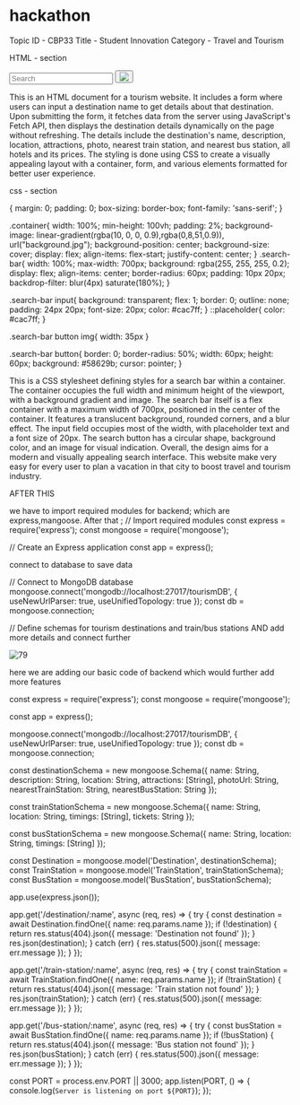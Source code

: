 # hackathon
Topic ID - CBP33
Title - Student Innovation
Category - Travel and Tourism

HTML - section 
<!DOCTYPE html>
<html lang="en">
<head>
    <meta charset="UTF-8">
    <meta name="viewport" content="width=device-width, initial-scale=1.0">
    <title>Yatra Saathi</title>
    <link rel="stylesheet" href="Hackathon CSS.css">
</head>
<body>
    <div class="container">
        <form action="https://www.google.com/search" target="_blank" method="get" class="search-bar">
            <input type="text" placeholder="Search" name="q">
            <button type="submit"><img src="search.png"></button>
        </form>
    </div>
</body>
</html>


This is an HTML document for a tourism website. It includes a form where users can input a destination name to get details about that destination. Upon submitting the form, it fetches data from the server using JavaScript's Fetch API, then displays the destination details dynamically on the page without refreshing. The details include the destination's name, description, location, attractions, photo, nearest train station, and nearest bus station, all hotels and its prices. The styling is done using CSS to create a visually appealing layout with a container, form, and various elements formatted for better user experience.


 css - section

 {
    margin: 0;
    padding: 0;
    box-sizing: border-box;
    font-family: 'sans-serif';
}

.container{
    width: 100%;
    min-height: 100vh;
    padding: 2%;
    background-image: linear-gradient(rgba(10, 0, 0, 0.9),rgba(0,8,51,0.9)), url("background.jpg");
    background-position: center;
    background-size: cover;
    display: flex;
    align-items: flex-start;
    justify-content: center;
}
.search-bar{
    width: 100%;
    max-width: 700px;
    background: rgba(255, 255, 255, 0.2);
    display: flex;
    align-items: center;
    border-radius: 60px;
    padding: 10px 20px;
    backdrop-filter: blur(4px) saturate(180%);
}

.search-bar input{
    background: transparent;
    flex: 1;
    border: 0;
    outline: none;
    padding: 24px 20px;
    font-size: 20px;
    color: #cac7ff;
}
::placeholder{
    color: #cac7ff;
}

.search-bar button img{
    width: 35px
}

.search-bar button{
    border: 0;
    border-radius: 50%;
    width: 60px;
    height: 60px;
    background: #58629b;
    cursor: pointer;
}

This is a CSS stylesheet defining styles for a search bar within a container. The container occupies the full width and minimum height of the viewport, with a background gradient and image. The search bar itself is a flex container with a maximum width of 700px, positioned in the center of the container. It features a translucent background, rounded corners, and a blur effect. The input field occupies most of the width, with placeholder text and a font size of 20px. The search button has a circular shape, background color, and an image for visual indication. Overall, the design aims for a modern and visually appealing search interface. This website make very easy for every user to plan a vacation in that city to boost travel and tourism industry.


AFTER THIS

we have to import required modules for backend;
which are express,mangoose. 
After that ;
// Import required modules
const express = require('express');
const mongoose = require('mongoose');

// Create an Express application
const app = express(); 

connect to database to save data

// Connect to MongoDB database
mongoose.connect('mongodb://localhost:27017/tourismDB', { useNewUrlParser: true, useUnifiedTopology: true });
const db = mongoose.connection;

// Define schemas for tourism destinations and train/bus stations
AND add more details and connect further

![79](https://github.com/Dn670/hackathon/assets/151924437/807b4df1-4337-4df2-85f0-e2627c308bda)

here we are adding our basic code of backend which would further add more features

const express = require('express');
const mongoose = require('mongoose');


const app = express();


mongoose.connect('mongodb://localhost:27017/tourismDB', { useNewUrlParser: true, useUnifiedTopology: true });
const db = mongoose.connection;

const destinationSchema = new mongoose.Schema({
    name: String,
    description: String,
    location: String,
    attractions: [String],
    photoUrl: String,
    nearestTrainStation: String,
    nearestBusStation: String
});

const trainStationSchema = new mongoose.Schema({
    name: String,
    location: String,
    timings: [String],
    tickets: String
});

const busStationSchema = new mongoose.Schema({
    name: String,
    location: String,
    timings: [String]
});


const Destination = mongoose.model('Destination', destinationSchema);
const TrainStation = mongoose.model('TrainStation', trainStationSchema);
const BusStation = mongoose.model('BusStation', busStationSchema);

app.use(express.json());

app.get('/destination/:name', async (req, res) => {
    try {
        const destination = await Destination.findOne({ name: req.params.name });
        if (!destination) {
            return res.status(404).json({ message: 'Destination not found' });
        }
        res.json(destination);
    } catch (err) {
        res.status(500).json({ message: err.message });
    }
});


app.get('/train-station/:name', async (req, res) => {
    try {
        const trainStation = await TrainStation.findOne({ name: req.params.name });
        if (!trainStation) {
            return res.status(404).json({ message: 'Train station not found' });
        }
        res.json(trainStation);
    } catch (err) {
        res.status(500).json({ message: err.message });
    }
});


app.get('/bus-station/:name', async (req, res) => {
    try {
        const busStation = await BusStation.findOne({ name: req.params.name });
        if (!busStation) {
            return res.status(404).json({ message: 'Bus station not found' });
        }
        res.json(busStation);
    } catch (err) {
        res.status(500).json({ message: err.message });
    }
});


const PORT = process.env.PORT || 3000;
app.listen(PORT, () => {
    console.log(`Server is listening on port ${PORT}`);
});

